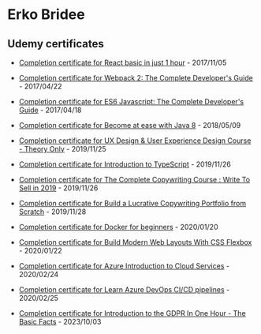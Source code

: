 # Erko Bridee

## Udemy certificates

-   [Completion certificate for React basic in just 1 hour](https://www.udemy.com/certificate/UC-EBYGETUC/) - 2017/11/05

-   [Completion certificate for Webpack 2: The Complete Developer's Guide](https://www.udemy.com/certificate/UC-FQ2FC54O/) - 2017/04/22

-   [Completion certificate for ES6 Javascript: The Complete Developer's Guide](https://www.udemy.com/certificate/UC-40CCZ85F/) - 2017/04/18

-   [Completion certificate for Become at ease with Java 8](https://www.udemy.com/certificate/UC-71CHXCYD/) - 2018/05/09

-   [Completion certificate for UX Design & User Experience Design Course - Theory Only](https://www.udemy.com/certificate/UC-TN1GFZWH/) - 2019/11/25

-   [Completion certificate for Introduction to TypeScript](https://www.udemy.com/certificate/UC-FIJWOA8L/) - 2019/11/26

-   [Completion certificate for The Complete Copywriting Course : Write To Sell in 2019](https://www.udemy.com/certificate/UC-SG4I2XVP/) - 2019/11/26

-   [Completion certificate for Build a Lucrative Copywriting Portfolio from Scratch](https://www.udemy.com/certificate/UC-I5NEQJ12/) - 2019/11/28

-   [Completion certificate for Docker for beginners](https://www.udemy.com/certificate/UC-UJG4896H/) - 2020/01/20

-   [Completion certificate for Build Modern Web Layouts With CSS Flexbox](https://www.udemy.com/certificate/UC-FGWHQQDD/) - 2020/01/22

-   [Completion certificate for Azure Introduction to Cloud Services](https://www.udemy.com/certificate/UC-128b416c-25c0-4cff-a0d7-2a948f540099/) - 2020/02/24

-   [Completion certificate for Learn Azure DevOps CI/CD pipelines](https://www.udemy.com/certificate/UC-006d961f-7f15-4f55-9f46-6cac2f1c4bdc/) - 2020/02/25

-   [Completion certificate for Introduction to the GDPR In One Hour - The Basic Facts](https://www.udemy.com/certificate/UC-93810596-242a-4a9a-a485-2aafa9162fb3/) - 2023/10/03

